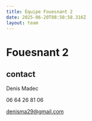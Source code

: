 ```yaml
---
title: Équipe Fouesnant 2
date: 2025-06-20T08:50:58.316Z
layout: team
---
```


# Fouesnant 2



## contact 

Denis Madec

06 64 26 81 06

denisma29@gmail.com

